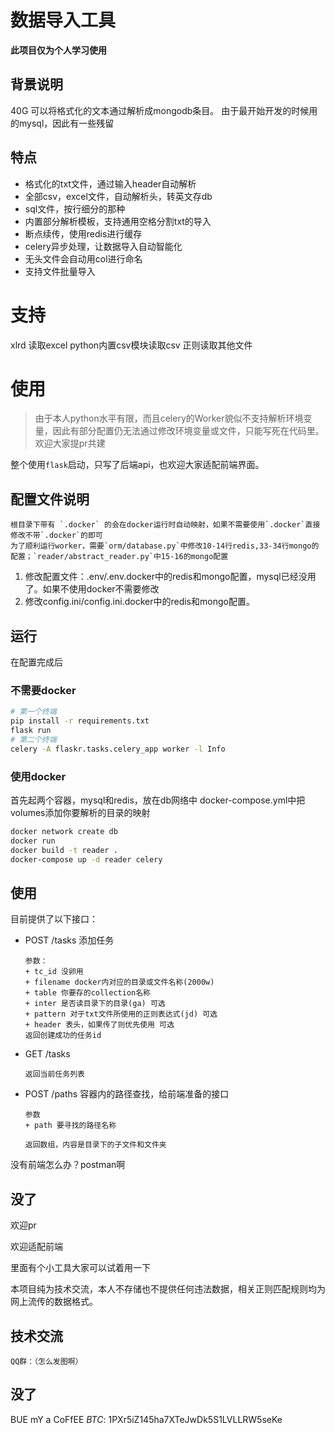 # 数据导入工具

**此项目仅为个人学习使用**

## 背景说明
40G
可以将格式化的文本通过解析成mongodb条目。
由于最开始开发的时候用的mysql，因此有一些残留

## 特点
+ 格式化的txt文件，通过输入header自动解析
+ 全部csv，excel文件，自动解析头，转英文存db
+ sql文件，按行细分的那种
+ 内置部分解析模板，支持通用空格分割txt的导入
+ 断点续传，使用redis进行缓存
+ celery异步处理，让数据导入自动智能化
+ 无头文件会自动用col进行命名
+ 支持文件批量导入

# 支持
xlrd 读取excel
python内置csv模块读取csv
正则读取其他文件

# 使用
> 由于本人python水平有限，而且celery的Worker貌似不支持解析环境变量，因此有部分配置仍无法通过修改环境变量或文件，只能写死在代码里。欢迎大家提pr共建

整个使用`flask`启动，只写了后端api，也欢迎大家适配前端界面。

## 配置文件说明
    根目录下带有 `.docker` 的会在docker运行时自动映射，如果不需要使用`.docker`直接修改不带`.docker`的即可
    为了顺利运行worker，需要`orm/database.py`中修改10-14行redis,33-34行mongo的配置；`reader/abstract_reader.py`中15-16的mongo配置

1. 修改配置文件：.env/.env.docker中的redis和mongo配置，mysql已经没用了。如果不使用docker不需要修改
2. 修改config.ini/config.ini.docker中的redis和mongo配置。

## 运行
在配置完成后
### 不需要docker
```bash
# 第一个终端
pip install -r requirements.txt
flask run
# 第二个终端
celery -A flaskr.tasks.celery_app worker -l Info
```
### 使用docker
首先起两个容器，mysql和redis，放在db网络中
docker-compose.yml中把volumes添加你要解析的目录的映射
```bash
docker network create db
docker run 
docker build -t reader .
docker-compose up -d reader celery
```

## 使用
目前提供了以下接口：
* POST /tasks 添加任务
    
    ```
    参数：
    + tc_id 没卵用
    + filename docker内对应的目录或文件名称(2000w)
    + table 你要存的collection名称
    + inter 是否读目录下的目录(ga) 可选
    + pattern 对于txt文件所使用的正则表达式(jd) 可选
    + header 表头，如果传了则优先使用 可选
    返回创建成功的任务id
    ```
* GET /tasks
    ```
    返回当前任务列表
    ```

+ POST /paths 容器内的路径查找，给前端准备的接口
    ```
    参数
    + path 要寻找的路径名称

    返回数组，内容是目录下的子文件和文件夹

没有前端怎么办？postman啊
## 没了
欢迎pr

欢迎适配前端

里面有个小工具大家可以试着用一下

本项目纯为技术交流，本人不存储也不提供任何违法数据，相关正则匹配规则均为网上流传的数据格式。

## 技术交流
    QQ群：（怎么发图啊）
## 没了
BUE mY a CoFfEE
*BTC*: 1PXr5iZ145ha7XTeJwDk5S1LVLLRW5seKe

